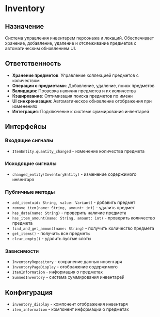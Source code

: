 # Inventory

## Назначение
Система управления инвентарем персонажа и локаций. Обеспечивает хранение, добавление, удаление и отслеживание предметов с автоматическим обновлением UI.

## Ответственность
- **Хранение предметов**: Управление коллекцией предметов с количеством
- **Операции с предметами**: Добавление, удаление, поиск предметов
- **Валидация**: Проверка наличия предметов и их количества
- **Кэширование**: Оптимизация поиска предметов по имени
- **UI синхронизация**: Автоматическое обновление отображения при изменениях
- **Интеграция**: Подключение к системе суммирования инвентарей

## Интерфейсы

### Входящие сигналы
- `ItemEntity.quantity_changed` - изменение количества предмета

### Исходящие сигналы
- `changed_entity(InventoryEntity)` - изменение содержимого инвентаря

### Публичные методы
- `add_item(uid: String, value: Variant)` - добавить предмет
- `remove_item(name: String, amount: int)` - удалить предмет
- `has_data(name: String)` - проверить наличие предмета
- `has_item_amount(name: String, amount: int)` - проверить количество предмета
- `find_and_get_amount(name: String)` - получить количество предмета
- `get_items()` - получить все предметы
- `clear_empty()` - удалить пустые слоты

### Зависимости
- `InventoryRepository` - сохранение данных инвентаря
- `InventoryPageDisplay` - отображение содержимого
- `ItemInformation` - информация о предметах
- `SummedInventory` - система суммирования инвентарей

## Конфигурация
- `inventory_display` - компонент отображения инвентаря
- `item_information` - компонент информации о предметах 